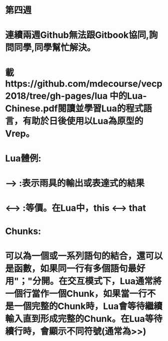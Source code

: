 # 第四週
# 連續兩週Github無法跟Gitbook協同,詢問同學,同學幫忙解決。
# 載https://github.com/mdecourse/vecp2018/tree/gh-pages/lua 中的Lua-Chinese.pdf閱讀並學習Lua的程式語言，有助於日後使用以Lua為原型的Vrep。
# Lua體例:
# ––> :表示雨具的輸出或表達式的結果
# <––> :等價。在Lua中，this <––> that
# Chunks:
# 可以為一個或一系列語句的結合，還可以是函數，如果同一行有多個語句最好用"；"分開。在交互模式下，Lua通常將一個行當作一個Chunk，如果當一行不是一個完整的Chunk時，Lua會等待繼續輸入直到形成完整的Chunk。在Lua等待續行時，會顯示不同符號(通常為>>)

